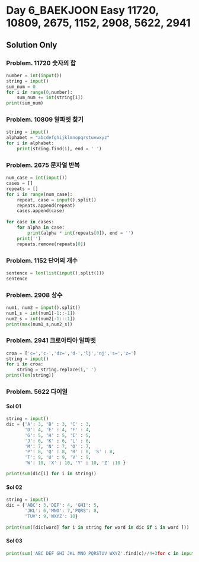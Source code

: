 # Day 6_BAEKJOON  Easy 11720, 10809, 2675, 1152, 2908, 5622, 2941

## Solution Only

### Problem. 11720 숫자의 합

```python
number = int(input())
string = input()
sum_num = 0
for i in range(0,number):
    sum_num += int(string[i])
print(sum_num)
```

### Problem. 10809 알파벳 찾기

```python
string = input()
alphabet = "abcdefghijklmnopqrstuvwxyz"
for i in alphabet:
    print(string.find(i), end = ' ')
```

### Problem. 2675 문자열 반복

```python
num_case = int(input())
cases = []
repeats = []
for i in range(num_case):
    repeat, case = input().split()
    repeats.append(repeat)
    cases.append(case)
    
for case in cases:
    for alpha in case:
        print(alpha * int(repeats[0]), end = '')
    print('')
    repeats.remove(repeats[0])

```

### Problem. 1152 단어의 개수

```python
sentence = len(list(input().split()))
sentence
```

### Problem. 2908 상수

```python
num1, num2 = input().split()
num1_s = int(num1[-1::-1])
num2_s = int(num2[-1::-1])
print(max(num1_s,num2_s))
```
### Problem. 2941 크로아티아 알파벳

```python
croa = ['c=','c-','dz=','d-','lj','nj','s=','z=']
string = input()
for i in croa:
    string = string.replace(i,' ')
print(len(string))
```


### Problem. 5622 다이얼

#### Sol 01

```python
string = input()
dic = {'A': 3, 'B' : 3, 'C' : 3,
       'D': 4, 'E' : 4, 'F' : 4,
       'G': 5, 'H' : 5, 'I' : 5,
       'J': 6, 'K' : 6, 'L' : 6, 
       'M': 7, 'N' : 7, 'O' : 7,
       'P': 8, 'Q' : 8, 'R' : 8, 'S' : 8,
       'T': 9, 'U' : 9, 'V' : 9,
       'W': 10, 'X' : 10, 'Y' : 10, 'Z' :10 }

print(sum(dic[i] for i in string))
```

#### Sol 02

```python
string = input()
dic = {'ABC': 3,'DEF': 4, 'GHI': 5,
       'JKL': 6,'MNO': 7,'PQRS': 8,
       'TUV': 9,'WXYZ': 10}
            
print(sum([dic[word] for i in string for word in dic if i in word ]))
```

#### Sol 03

```python
print(sum('ABC DEF GHI JKL MNO PQRSTUV WXYZ'.find(c)//4+3for c in input()))
```





